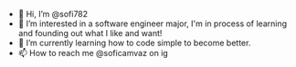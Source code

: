 - 👋 Hi, I’m @sofi782
- 👀 I’m interested in a software engineer major, I'm in process of learning and founding out what I like and want!
- 🌱 I’m currently learning how to code simple to become better.
- 📫 How to reach me @soficamvaz on ig

<!---
sofi782/sofi782 is a ✨ special ✨ repository because its `README.md` (this file) appears on your GitHub profile.
You can click the Preview link to take a look at your changes.
--->
